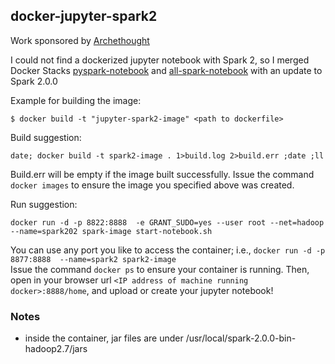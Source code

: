 ## docker-jupyter-spark2
Work sponsored by [Archethought](https://archethought.github.io/)

I could not find a dockerized jupyter notebook with Spark 2, 
so I merged Docker Stacks [pyspark-notebook](https://github.com/jupyter/docker-stacks/tree/master/pyspark-notebook) 
and [all-spark-notebook](https://github.com/jupyter/docker-stacks/tree/master/all-spark-notebook) with an update to Spark 2.0.0
 
 Example for building the image:
 ```
 $ docker build -t "jupyter-spark2-image" <path to dockerfile>
 ```

Build suggestion:  
```
date; docker build -t spark2-image . 1>build.log 2>build.err ;date ;ll 

```
Build.err will be empty if the image built successfully.
Issue the command `docker images` to ensure the image you specified above was created. 

Run suggestion:
```
docker run -d -p 8822:8888  -e GRANT_SUDO=yes --user root --net=hadoop --name=spark202 spark-image start-notebook.sh 

```
You can use any port you like to access the container; i.e., `docker run -d -p 8877:8888  --name=spark2 spark2-image`  
Issue the command `docker ps` to ensure your container is running. 
Then, open in your browser url `<IP address of machine running docker>:8888/home`, and upload or create your jupyter notebook!
 
 
### Notes
* inside the  container, jar files are under /usr/local/spark-2.0.0-bin-hadoop2.7/jars

